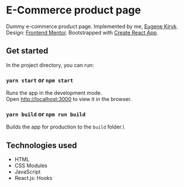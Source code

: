 # E-Commerce product page

Dummy e-commerce product page. 
Implemented by me, [Eugene Kiryk](https://github.com/eugenekiryk). 
Design: [Frontend Mentor](https://www.frontendmentor.io).
Bootstrapped with [Create React App](https://github.com/facebook/create-react-app).

## Get started

In the project directory, you can run:

### `yarn start` or `npm start`

Runs the app in the development mode.\
Open [http://localhost:3000](http://localhost:3000) to view it in the browser.

### `yarn build` or `npm run build`

Builds the app for production to the `build` folder.\

## Technologies used

- HTML
- CSS Modules
- JavaScript
- React.js: Hooks
